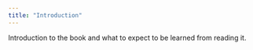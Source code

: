 ```yaml
---
title: "Introduction"
---
```


Introduction to the book and what to expect to be learned from reading it.
